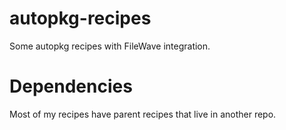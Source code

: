 # autopkg-recipes
Some autopkg recipes with FileWave integration.

# Dependencies 
Most of my recipes have parent recipes that live in another repo.
